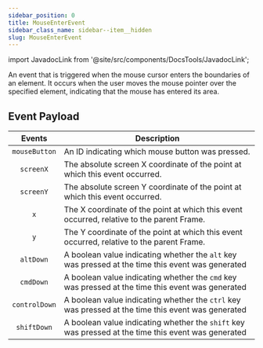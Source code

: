 ```yaml
---
sidebar_position: 0
title: MouseEnterEvent
sidebar_class_name: sidebar--item__hidden
slug: MouseEnterEvent
---
```


import JavadocLink from '@site/src/components/DocsTools/JavadocLink';

<JavadocLink type="engine" location="org/dwcj/component/event/MouseEnterEvent" top='true' />

An event that is triggered when the mouse cursor enters the boundaries of an element. It occurs when the user moves the mouse pointer over the specified element, indicating that the mouse has entered its area.

## Event Payload

| Events | Description |
|:-:|-|
|`mouseButton`|An ID indicating which mouse button was pressed.|
|`screenX`|The absolute screen X coordinate of the point at which this event occurred.|
|`screenY`|The absolute screen Y coordinate of the point at which this event occurred.|
|`x`|The X coordinate of the point at which this event occurred, relative to the parent <JavadocLink type="engine" location="org/dwcj/component/window/Frame" code='true'>Frame</JavadocLink>.|
|`y`|The Y coordinate of the point at which this event occurred, relative to the parent <JavadocLink type="engine" location="org/dwcj/component/window/Frame" code='true'>Frame</JavadocLink>.|
|`altDown`|A boolean value indicating whether the `alt` key was pressed at the time this event was generated|
|`cmdDown`|A boolean value indicating whether the `cmd` key was pressed at the time this event was generated|
|`controlDown`|A boolean value indicating whether the `ctrl` key was pressed at the time this event was generated|
|`shiftDown`|A boolean value indicating whether the `shift` key was pressed at the time this event was generated|
